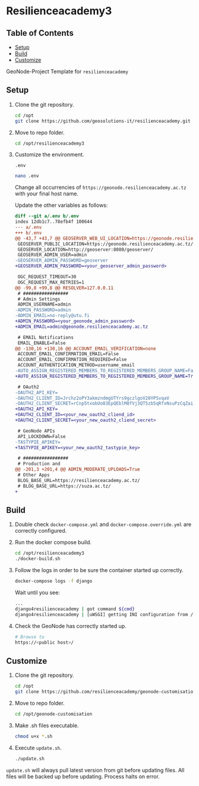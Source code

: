 # Resilienceacademy3

## Table of Contents

-  [Setup](#Setup)
-  [Build](#Build)
-  [Customize](#Customize)

GeoNode-Project Template for `resilienceacademy`

## Setup

1. Clone the git repository.

    ```bash
    cd /opt
    git clone https://github.com/geosolutions-it/resilienceacademy.git -b resilienceacademy3
    ```

2. Move to repo folder.

    ```bash
    cd /opt/resilienceacademy3
    ```

3. Customize the environment.

    `.env`

      ```bash
      nano .env
      ```
      
      Change all occurrencies of `https://geonode.resilienceacademy.ac.tz` with your final host name.
      
      Update the other variables as follows:
      
      ```diff
      diff --git a/.env b/.env
      index 12db1c7..78efb4f 100644
      --- a/.env
      +++ b/.env
      @@ -43,7 +43,7 @@ GEOSERVER_WEB_UI_LOCATION=https://geonode.resilienceacademy.ac.tz/geoserver/
       GEOSERVER_PUBLIC_LOCATION=https://geonode.resilienceacademy.ac.tz/geoserver/
       GEOSERVER_LOCATION=http://geoserver:8080/geoserver/
       GEOSERVER_ADMIN_USER=admin
      -GEOSERVER_ADMIN_PASSWORD=geoserver
      +GEOSERVER_ADMIN_PASSWORD=<your_geoserver_admin_password>

       OGC_REQUEST_TIMEOUT=30
       OGC_REQUEST_MAX_RETRIES=1
      @@ -99,8 +99,8 @@ RESOLVER=127.0.0.11
       # #################
       # Admin Settings
       ADMIN_USERNAME=admin
      -ADMIN_PASSWORD=admin
      -ADMIN_EMAIL=no-reply@utu.fi
      +ADMIN_PASSWORD=<your_geonode_admin_password>
      +ADMIN_EMAIL=admin@geonode.resilienceacademy.ac.tz

       # EMAIL Notifications
       EMAIL_ENABLE=False
      @@ -130,16 +130,16 @@ ACCOUNT_EMAIL_VERIFICATION=none
       ACCOUNT_EMAIL_CONFIRMATION_EMAIL=False
       ACCOUNT_EMAIL_CONFIRMATION_REQUIRED=False
       ACCOUNT_AUTHENTICATION_METHOD=username_email
      -AUTO_ASSIGN_REGISTERED_MEMBERS_TO_REGISTERED_MEMBERS_GROUP_NAME=False
      +AUTO_ASSIGN_REGISTERED_MEMBERS_TO_REGISTERED_MEMBERS_GROUP_NAME=True

       # OAuth2
      -OAUTH2_API_KEY=
      -OAUTH2_CLIENT_ID=Jrchz2oPY3akmzndmgUTYrs9gczlgoV20YPSvqaV
      -OAUTH2_CLIENT_SECRET=rCnp5txobUo83EpQEblM8fVj3QT5zb5qRfxNsuPzCqZaiRyIoxM4jdgMiZKFfePBHYXCLd7B8NlkfDBY9HKeIQPcy5Cp08KQNpRHQbjpLItDHv12GvkSeXp6OxaUETv3
      +OAUTH2_API_KEY=
      +OAUTH2_CLIENT_ID=<your_new_oauth2_cliend_id>
      +OAUTH2_CLIENT_SECRET=<your_new_oauth2_cliend_secret>

       # GeoNode APIs
       API_LOCKDOWN=False
      -TASTYPIE_APIKEY=
      +TASTYPIE_APIKEY=<your_new_oauth2_tastypie_key>

       # #################
       # Production and
      @@ -201,3 +201,4 @@ ADMIN_MODERATE_UPLOADS=True
       # Other Apps
       BLOG_BASE_URL=https://resilienceacademy.ac.tz/
       # BLOG_BASE_URL=https://suza.ac.tz/
      +
      ```

## Build

1. Double check `docker-compose.yml` and `docker-compose.override.yml` are correctly configured.

2. Run the docker compose build.


    ```bash
    cd /opt/resilienceacademy3
    ./docker-build.sh
    ```

3. Follow the logs in order to be sure the container started up correctly.

    ```bash
    docker-compose logs -f django
    ```

    Wait until you see:

    ```bash
    ...
    django4resilienceacademy | got command ${cmd}
    django4resilienceacademy | [uWSGI] getting INI configuration from /usr/src/resilienceacademy/uwsgi.ini
    ```

4. Check the GeoNode has correctly started up.

    ```bash
    # Browse to
    https://<public host>/
    ```

## Customize

1. Clone the git repository.

    ```bash
    cd /opt
    git clone https://github.com/resilienceacademy/geonode-customisation.git -b resilienceacademy3
    ```

2. Move to repo folder.

    ```bash
    cd /opt/geonode-customisation
    ```

3. Make .sh files executable.

    ```bash
    chmod u+x *.sh
    ```

4. Execute `update.sh`.

    ```bash
    ./update.sh
    ```

`update.sh` will always pull latest version from git before updating files. All files will be backed up before updating. Process halts on error.
